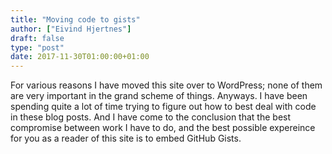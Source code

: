 ```yaml
---
title: "Moving code to gists"
author: ["Eivind Hjertnes"]
draft: false
type: "post"
date: 2017-11-30T01:00:00+01:00
---
```


For various reasons I have moved this site over to WordPress; none of
them are very important in the grand scheme of things. Anyways. I have
been spending quite a lot of time trying to figure out how to best deal
with code in these blog posts. And I have come to the conclusion that
the best compromise between work I have to do, and the best possible
expereince for you as a reader of this site is to embed GitHub Gists.
